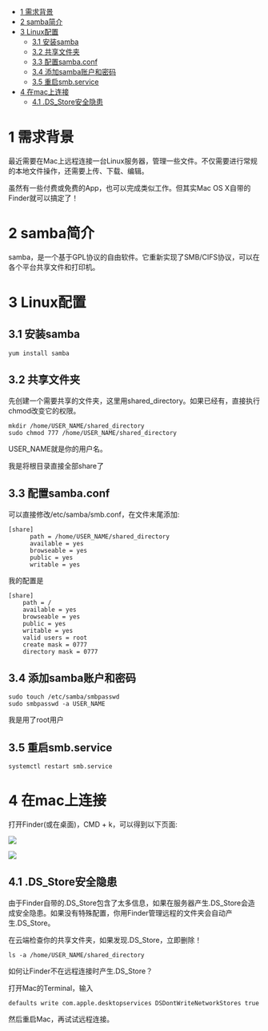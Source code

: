 
<!-- @import "[TOC]" {cmd="toc" depthFrom=1 depthTo=6 orderedList=false} -->

<!-- code_chunk_output -->

- [1 需求背景](#1-需求背景)
- [2 samba简介](#2-samba简介)
- [3 Linux配置](#3-linux配置)
  - [3.1 安装samba](#31-安装samba)
  - [3.2 共享文件夹](#32-共享文件夹)
  - [3.3 配置samba.conf](#33-配置sambaconf)
  - [3.4 添加samba账户和密码](#34-添加samba账户和密码)
  - [3.5 重启smb.service](#35-重启smbservice)
- [4 在mac上连接](#4-在mac上连接)
  - [4.1 \.DS\_Store安全隐患](#41-ds_store安全隐患)

<!-- /code_chunk_output -->

# 1 需求背景

最近需要在Mac上远程连接一台Linux服务器，管理一些文件。不仅需要进行常规的本地文件操作，还需要上传、下载、编辑。

虽然有一些付费或免费的App，也可以完成类似工作。但其实Mac OS X自带的Finder就可以搞定了！

# 2 samba简介

samba，是一个基于GPL协议的自由软件。它重新实现了SMB/CIFS协议，可以在各个平台共享文件和打印机。

# 3 Linux配置

## 3.1 安装samba

```
yum install samba
```

## 3.2 共享文件夹

先创建一个需要共享的文件夹，这里用shared\_directory。如果已经有，直接执行chmod改变它的权限。

```
mkdir /home/USER_NAME/shared_directory
sudo chmod 777 /home/USER_NAME/shared_directory
```

USER\_NAME就是你的用户名。

我是将根目录直接全部share了

## 3.3 配置samba.conf

可以直接修改/etc/samba/smb.conf，在文件末尾添加: 

```
[share]
      path = /home/USER_NAME/shared_directory
      available = yes
      browseable = yes
      public = yes
      writable = yes
```

我的配置是

```
[share]
	path = /
	available = yes
	browseable = yes
	public = yes
	writable = yes
    valid users = root
    create mask = 0777
    directory mask = 0777
```

## 3.4 添加samba账户和密码

```
sudo touch /etc/samba/smbpasswd
sudo smbpasswd -a USER_NAME
```

我是用了root用户

## 3.5 重启smb.service

```
systemctl restart smb.service
```

# 4 在mac上连接

打开Finder(或在桌面)，CMD + k，可以得到以下页面: 

![](./images/2019-05-10-10-26-18.png)

![](./images/2019-05-10-10-28-24.png)

## 4.1 \.DS\_Store安全隐患

由于Finder自带的.DS\_Store包含了太多信息，如果在服务器产生.DS_Store会造成安全隐患。如果没有特殊配置，你用Finder管理远程的文件夹会自动产生.DS\_Store。

在云端检查你的共享文件夹，如果发现\.DS\_Store，立即删除！

```
ls -a /home/USER_NAME/shared_directory
```

如何让Finder不在远程连接时产生.DS\_Store？

打开Mac的Terminal，输入

```
defaults write com.apple.desktopservices DSDontWriteNetworkStores true
```

然后重启Mac，再试试远程连接。